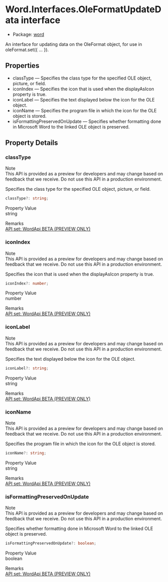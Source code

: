 # Word.Interfaces.OleFormatUpdateData interface

- Package: [word](https://learn.microsoft.com/en-us/javascript/api/word)

An interface for updating data on the OleFormat object, for use in oleFormat.set({ ... }).

## Properties

- classType — Specifies the class type for the specified OLE object, picture, or field.
- iconIndex — Specifies the icon that is used when the displayAsIcon property is true.
- iconLabel — Specifies the text displayed below the icon for the OLE object.
- iconName — Specifies the program file in which the icon for the OLE object is stored.
- isFormattingPreservedOnUpdate — Specifies whether formatting done in Microsoft Word to the linked OLE object is preserved.

## Property Details

### classType

Note  
This API is provided as a preview for developers and may change based on feedback that we receive. Do not use this API in a production environment.

Specifies the class type for the specified OLE object, picture, or field.

```typescript
classType?: string;
```

Property Value  
string

Remarks  
[API set: WordApi BETA (PREVIEW ONLY)](https://learn.microsoft.com/en-us/javascript/api/requirement-sets/word/word-api-requirement-sets)

### iconIndex

Note  
This API is provided as a preview for developers and may change based on feedback that we receive. Do not use this API in a production environment.

Specifies the icon that is used when the displayAsIcon property is true.

```typescript
iconIndex?: number;
```

Property Value  
number

Remarks  
[API set: WordApi BETA (PREVIEW ONLY)](https://learn.microsoft.com/en-us/javascript/api/requirement-sets/word/word-api-requirement-sets)

### iconLabel

Note  
This API is provided as a preview for developers and may change based on feedback that we receive. Do not use this API in a production environment.

Specifies the text displayed below the icon for the OLE object.

```typescript
iconLabel?: string;
```

Property Value  
string

Remarks  
[API set: WordApi BETA (PREVIEW ONLY)](https://learn.microsoft.com/en-us/javascript/api/requirement-sets/word/word-api-requirement-sets)

### iconName

Note  
This API is provided as a preview for developers and may change based on feedback that we receive. Do not use this API in a production environment.

Specifies the program file in which the icon for the OLE object is stored.

```typescript
iconName?: string;
```

Property Value  
string

Remarks  
[API set: WordApi BETA (PREVIEW ONLY)](https://learn.microsoft.com/en-us/javascript/api/requirement-sets/word/word-api-requirement-sets)

### isFormattingPreservedOnUpdate

Note  
This API is provided as a preview for developers and may change based on feedback that we receive. Do not use this API in a production environment.

Specifies whether formatting done in Microsoft Word to the linked OLE object is preserved.

```typescript
isFormattingPreservedOnUpdate?: boolean;
```

Property Value  
boolean

Remarks  
[API set: WordApi BETA (PREVIEW ONLY)](https://learn.microsoft.com/en-us/javascript/api/requirement-sets/word/word-api-requirement-sets)